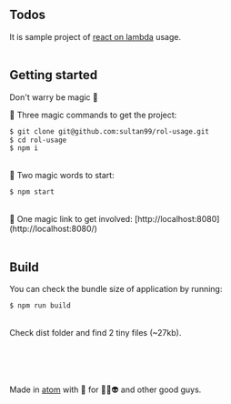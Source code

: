 ## Todos
It is sample project of [react on lambda](https://github.com/sultan99/react-on-lambda) usage.
<br/>
<br/>

## Getting started
Don't warry be magic 🧙‍

🧙‍ Three magic commands to get the project:

```sh
$ git clone git@github.com:sultan99/rol-usage.git
$ cd rol-usage
$ npm i
```
<br/>
🧙‍ Two magic words to start:

```sh
$ npm start
```
<br/>
🧙 One magic link to get involved: [http://localhost:8080](http://localhost:8080/)
<br/>
<br/>

## Build
You can check the bundle size of application by running:
```sh
$ npm run build
```
<br/>
Check dist folder and find 2 tiny files (~27kb).

<br/>
<br/>
<br/>
<br/>
<br/>

Made in [atom](https://atom.io) with 🧡 for 🤖👾👽 and other good guys.
